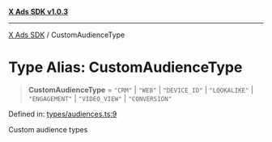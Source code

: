 [**X Ads SDK v1.0.3**](../README.md)

***

[X Ads SDK](../globals.md) / CustomAudienceType

# Type Alias: CustomAudienceType

> **CustomAudienceType** = `"CRM"` \| `"WEB"` \| `"DEVICE_ID"` \| `"LOOKALIKE"` \| `"ENGAGEMENT"` \| `"VIDEO_VIEW"` \| `"CONVERSION"`

Defined in: [types/audiences.ts:9](https://github.com/kage1020/x-ads-sdk/blob/main/src/types/audiences.ts#L9)

Custom audience types
